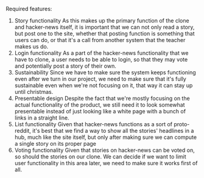 Required features:
1. Story functionality
As this makes up the primary function of the clone and hacker-news itself, it is important that we can not only read a story, but post one to the site, whether that posting function is something that users can do, or that it's a call from another system that the teacher makes us do.
2. Login functionality
As a part of the hacker-news functionality that we have to clone, a user needs to be able to login, so that they may vote and potentially post a story of their own.
3. Sustainability
Since we have to make sure the system keeps functioning even after we turn in our project, we need to make sure that it's fully sustainable even when we're not focusing on it, that way it can stay up until christmas.
4. Presentable design
Despite the fact that we're mostly focusing on the actual functionality of the product, we still need it to look somewhat presentable instead of just looking like a white page with a bunch of links in a straight line.
5. List functionality
Given that hacker-news functions as a sort of proto-reddit, it's best that we find a way to show all the stories' headlines in a hub, much like the site itself, but only after making sure we can compute a single story on its proper page
6. Voting functionality
Given that stories on hacker-news can be voted on, so should the stories on our clone. We can decide if we want to limit user functionality in this area later, we need to make sure it works first of all.
